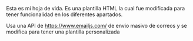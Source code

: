 Esta es mi hoja de vida. 
Es una plantilla HTML la cual fue modificada para tener funcionalidad en los diferentes apartados. 

Usa una API de https://www.emailjs.com/ de envio masivo de correos y se modifica para tener una plantilla personalizada
